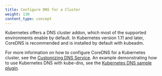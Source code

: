 ```yaml
---
title: Configure DNS for a Cluster
weight: 130
content_type: concept
---
```


<!-- overview -->

Kubernetes offers a DNS cluster addon, which most of the supported environments enable by default. In Kubernetes version 1.11 and later, CoreDNS is recommended and is installed by default with kubeadm.

<!-- body -->

For more information on how to configure CoreDNS for a Kubernetes cluster, see the [Customizing DNS Service](/docs/tasks/administer-cluster/dns-custom-nameservers/). An example demonstrating how to use Kubernetes DNS with kube-dns, see the [Kubernetes DNS sample plugin](https://github.com/kubernetes/examples/tree/master/staging/cluster-dns).
